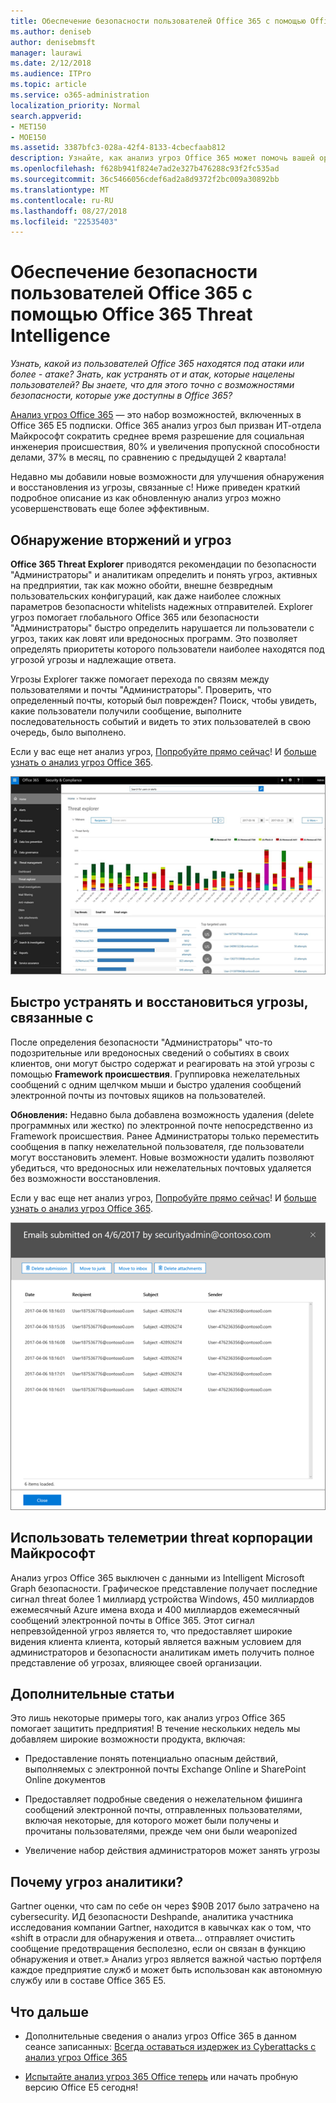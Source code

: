 ```yaml
---
title: Обеспечение безопасности пользователей Office 365 с помощью Office 365 Threat Intelligence
ms.author: deniseb
author: denisebmsft
manager: laurawi
ms.date: 2/12/2018
ms.audience: ITPro
ms.topic: article
ms.service: o365-administration
localization_priority: Normal
search.appverid:
- MET150
- MOE150
ms.assetid: 3387bfc3-028a-42f4-8133-4cbecfaab812
description: Узнайте, как анализ угроз Office 365 может помочь вашей организации обнаружение вторжений и угроз и быстро устранять и восстановиться угрозы.
ms.openlocfilehash: f628b941f824e7ad2e327b476288c93f2fc535ad
ms.sourcegitcommit: 36c5466056cdef6ad2a8d9372f2bc009a30892bb
ms.translationtype: MT
ms.contentlocale: ru-RU
ms.lasthandoff: 08/27/2018
ms.locfileid: "22535403"
---
```

# <a name="keep-your-office-365-users-safe-with-office-365-threat-intelligence"></a>Обеспечение безопасности пользователей Office 365 с помощью Office 365 Threat Intelligence

 *Узнать, какой из пользователей Office 365 находятся под атаки или более - атаке? Знать, как устранять от и атак, которые нацелены пользователей? Вы знаете, что для этого точно с возможностями безопасности, которые уже доступны в Office 365?* 
  
[Анализ угроз Office 365](office-365-ti.md) — это набор возможностей, включенных в Office 365 E5 подписки. Office 365 анализ угроз был призван ИТ-отдела Майкрософт сократить среднее время разрешение для социальная инженерия происшествия, 80% и увеличения пропускной способности делами, 37% в месяц, по сравнению с предыдущей 2 квартала! 
  
Недавно мы добавили новые возможности для улучшения обнаружения и восстановления из угрозы, связанные с! Ниже приведен краткий подробное описание из как обновленную анализ угроз можно усовершенствовать еще более эффективным.
  
## <a name="detect-intrusions-and-threats"></a>Обнаружение вторжений и угроз

**Office 365 Threat Explorer** приводятся рекомендации по безопасности "Администраторы" и аналитикам определить и понять угроз, активных на предприятии, так как можно обойти, внешне безвредным пользовательских конфигураций, как даже наиболее сложных параметров безопасности whitelists надежных отправителей. Explorer угроз помогает глобального Office 365 или безопасности "Администраторы" быстро определить нарушается ли пользователи с угроз, таких как ловят или вредоносных программ. Это позволяет определять приоритеты которого пользователи наиболее находятся под угрозой угрозы и надлежащие ответа. 
  
Угрозы Explorer также помогает перехода по связям между пользователями и почты "Администраторы". Проверить, что определенный почты, который был поврежден? Поиск, чтобы увидеть, какие пользователи получили сообщение, выполните последовательность событий и видеть то этих пользователей в свою очередь, было выполнено.

Если у вас еще нет анализ угроз, [Попробуйте прямо сейчас](https://aka.ms/tryo365threatintel3)! И [больше узнать о анализ угроз Office 365](https://aka.ms/readmoreabouto365threatintel).
  
![Снимок экрана обозревателя угроз в Office 365, цветной закодированные семейства вредоносных программ](media/591338dd-252a-437d-b5f2-87aa42e74b0c.png)
  
## <a name="quickly-mitigate-and-recover-from-threats"></a>Быстро устранять и восстановиться угрозы, связанные с

После определения безопасности "Администраторы" что-то подозрительные или вредоносных сведений о событиях в своих клиентов, они могут быстро содержат и реагировать на этой угрозы с помощью **Framework происшествия**. Группировка нежелательных сообщений с одним щелчком мыши и быстро удаления сообщений электронной почты из почтовых ящиков на пользователей. 
  
 **Обновления:** Недавно была добавлена возможность удаления (delete программных или жестко) по электронной почте непосредственно из Framework происшествия. Ранее Администраторы только переместить сообщения в папку нежелательной пользователя, где пользователи могут восстановить элемент. Новые возможности удалить позволяют убедиться, что вредоносных или нежелательных почтовых удаляется без возможности восстановления. 
  
Если у вас еще нет анализ угроз, [Попробуйте прямо сейчас](https://aka.ms/tryo365threatintel3)! И [больше узнать о анализ угроз Office 365](https://aka.ms/readmoreabouto365threatintel).
  
![Снимок экрана список инцидентов обновлений по электронной почте](media/9d8452d3-d8d2-4b26-81f9-76396e08dd17.png)
  
## <a name="leverage-the-threat-telemetry-of-microsoft"></a>Использовать телеметрии threat корпорации Майкрософт

Анализ угроз Office 365 выключен с данными из Intelligent Microsoft Graph безопасности. Графическое представление получает последние сигнал threat более 1 миллиард устройства Windows, 450 миллиардов ежемесячный Azure имена входа и 400 миллиардов ежемесячный сообщений электронной почты в Office 365. Этот сигнал непревзойденной угроз является то, что предоставляет широкие видения клиента клиента, который является важным условием для администраторов и безопасности аналитикам иметь получить полное представление об угрозах, влияющее своей организации. 
  
## <a name="more-to-come"></a>Дополнительные статьи

Это лишь некоторые примеры того, как анализ угроз Office 365 помогает защитить предприятия! В течение нескольких недель мы добавляем широкие возможности продукта, включая:
  
- Предоставление понять потенциально опасным действий, выполняемых с электронной почты Exchange Online и SharePoint Online документов
    
- Предоставляет подробные сведения о нежелательном фишинга сообщений электронной почты, отправленных пользователями, включая некоторые, для которого может были получены и прочитаны пользователями, прежде чем они были weaponized
    
- Увеличение набор действия администраторов может занять угрозы
    
## <a name="why-threat-intelligence"></a>Почему угроз аналитики?

Gartner оценки, что сам по себе он через $90B 2017 было затрачено на cybersecurity. ИД безопасности Deshpande, аналитика участника исследования компании Gartner, находится в кавычках как о том, что «shift в отрасли для обнаружения и ответа... отправляет очистить сообщение предотвращения бесполезно, если он связан в функцию обнаружения и ответ.» Анализ угроз является важной частью портфеля каждое предприятие служб и может быть использован как автономную службу или в составе Office 365 E5.
  
## <a name="whats-next"></a>Что дальше

- Дополнительные сведения о анализ угроз Office 365 в данном сеансе записанных: [Всегда оставаться издержек из Cyberattacks с анализ угроз Office 365](https://myignite.microsoft.com/videos/53723)
    
- [Испытайте анализ угроз 365 Office теперь](https://aka.ms/tryo365threatintel3) или начать пробную версию Office E5 сегодня! 
    

